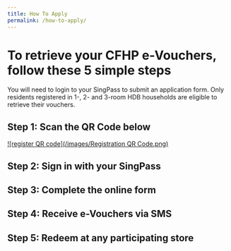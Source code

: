 ```yaml
---
title: How To Apply
permalink: /how-to-apply/
---
```

# To retrieve your CFHP e-Vouchers, follow these 5 simple steps
You will need to login to your SingPass to submit an application form. Only residents registered in 1-, 2- and 3-room HDB households are eligible to retrieve their vouchers.

## Step 1: Scan the QR Code below
[![register QR code](/images/Registration QR Code.png)](https://go.gov.sg/register-cfhp-vouchers)

## Step 2: Sign in with your SingPass

## Step 3: Complete the online form

## Step 4: Receive e-Vouchers via SMS

## Step 5: Redeem at any participating store
